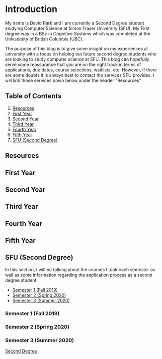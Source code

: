 <html>
  <div>
    <h1>Introduction</h1>
      <p> My name is David Park and I am currently a Second Degree student studying Computer Science at Simon Fraser University  
      (SFU). My First degree was in a BSc in Cognitive Systems which was completed at the Univsersity of British Columbia (UBC).
      </p>
      <p>The purpose of this blog is to give some insight on my experiences at university with a focus on helping out future
      second degree students who are looking to study computer science at SFU. This blog can hopefully serve some reassurance
      that you are on the right track in terms of applications, due dates, course selections, waitlists, etc. However, if there 
      are some doubts it is always best to contact the services SFU provides. I will link those services down below under the 
      header "Resources"
      </p>
  </div>
  
  <div>
  <h2> Table of Contents </h2>
  <ol>
    <li> <a href="#Resource-header"> Resources </a> </li>
    <li> <a href="#First-year-header"> First Year </a> </li>
    <li> <a href="#Second-year-header"> Second Year </a> </li>
    <li> <a href="#Third-year-header"> Third Year </a> </li>
    <li> <a href="#Fourth-year-header"> Fourth Year </a> </li>
    <li> <a href="#Fifth-year-header"> Fifth Year </a> </li>
    <li> <a href="#SFU-header"> SFU (Second Degree) </a> </li>
  </ol>
  </div>
  
  <div>
  <h2 id="Resource-header"> Resources </h2>
  <h2 id="First-year-header"> First Year </h2>
  <h2 id="Second-year-header"> Second Year </h2>
  <h2 id="Third-year-header"> Third Year </h2>
  <h2 id="Fourth-year-header"> Fourth Year </h2>
  <h2 id="Fifth-year-header"> Fifth Year </h2>
  
  <div>
  <h2 id="SFU-header"> SFU (Second Degree) </h2>
	<p> In this section, I will be talking about the courses I took each semester as well as some information regarding the application process as a second degree student. </p> 
	<ul>
		<li> <a href="#Sem1"> Semester 1 (Fall 2019) </a> </li>
		<li> <a href="#Sem2"> Semester 2 (Spring 2020) </a> </li>
		<li> <a href="#Sem3"> Semester 3 (Summer 2020) </a> </li>
	</ul>
	<h3 id="Sem1"> Semester 1 (Fall 2019) </h3>
	<h3 id="Sem2"> Semester 2 (Spring 2020) </h3>
	<h3 id="Sem3"> Semester 3 (Summer 2020) </h3>
	<a class="brand" href="https://david-ooyoo.github.io/Second-Degree/Second_Degree">Second Degree</a>
		

  </div>
	

